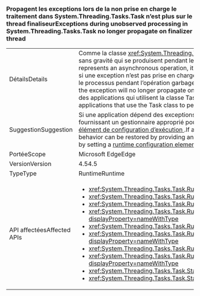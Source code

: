 ### <a name="exceptions-during-unobserved-processing-in-systemthreadingtaskstask-no-longer-propagate-on-finalizer-thread"></a><span data-ttu-id="c255e-101">Propagent les exceptions lors de la non prise en charge le traitement dans System.Threading.Tasks.Task n’est plus sur le thread finaliseur</span><span class="sxs-lookup"><span data-stu-id="c255e-101">Exceptions during unobserved processing in System.Threading.Tasks.Task no longer propagate on finalizer thread</span></span>

|   |   |
|---|---|
|<span data-ttu-id="c255e-102">Détails</span><span class="sxs-lookup"><span data-stu-id="c255e-102">Details</span></span>|<span data-ttu-id="c255e-103">Comme la classe <xref:System.Threading.Tasks.Task?displayProperty=name> représente une opération asynchrone, elle intercepte toutes les exceptions sans gravité qui se produisent pendant le traitement asynchrone.</span><span class="sxs-lookup"><span data-stu-id="c255e-103">Because the <xref:System.Threading.Tasks.Task?displayProperty=name> class represents an asynchronous operation, it catches all non-severe exceptions that occur during asynchronous processing.</span></span> <span data-ttu-id="c255e-104">Dans le .NET Framework 4.5, si une exception n’est pas prise en charge et si votre code n’attend jamais la tâche, l’exception ne se propagera plus sur le thread finaliseur et arrêtera le processus pendant l’opération garbage collection.</span><span class="sxs-lookup"><span data-stu-id="c255e-104">In the .NET Framework 4.5, if an exception is not observed and your code never waits on the task, the exception will no longer propagate on the finalizer thread and crash the process during garbage collection.</span></span> <span data-ttu-id="c255e-105">Cette modification améliore la fiabilité des applications qui utilisent la classe Task pour exécuter un traitement asynchrone non pris en charge.</span><span class="sxs-lookup"><span data-stu-id="c255e-105">This change enhances the reliability of applications that use the Task class to perform unobserved asynchronous processing.</span></span>|
|<span data-ttu-id="c255e-106">Suggestion</span><span class="sxs-lookup"><span data-stu-id="c255e-106">Suggestion</span></span>|<span data-ttu-id="c255e-107">Si une application dépend des exceptions asynchrones défaillante propager vers le thread finaliseur, le comportement précédent peut être restauré en fournissant un gestionnaire approprié pour le <xref:System.Threading.Tasks.TaskScheduler.UnobservedTaskException> événement, ou en définissant un [élément de configuration d’exécution ](~/docs/framework/configure-apps/file-schema/runtime/throwunobservedtaskexceptions-element.md).</span><span class="sxs-lookup"><span data-stu-id="c255e-107">If an app depends on unobserved asynchronous exceptions propagating to the finalizer thread, the previous behavior can be restored by providing an appropriate handler for the <xref:System.Threading.Tasks.TaskScheduler.UnobservedTaskException> event, or by setting a [runtime configuration element](~/docs/framework/configure-apps/file-schema/runtime/throwunobservedtaskexceptions-element.md).</span></span>|
|<span data-ttu-id="c255e-108">Portée</span><span class="sxs-lookup"><span data-stu-id="c255e-108">Scope</span></span>|<span data-ttu-id="c255e-109">Microsoft Edge</span><span class="sxs-lookup"><span data-stu-id="c255e-109">Edge</span></span>|
|<span data-ttu-id="c255e-110">Version</span><span class="sxs-lookup"><span data-stu-id="c255e-110">Version</span></span>|<span data-ttu-id="c255e-111">4.5</span><span class="sxs-lookup"><span data-stu-id="c255e-111">4.5</span></span>|
|<span data-ttu-id="c255e-112">Type</span><span class="sxs-lookup"><span data-stu-id="c255e-112">Type</span></span>|<span data-ttu-id="c255e-113">Runtime</span><span class="sxs-lookup"><span data-stu-id="c255e-113">Runtime</span></span>|
|<span data-ttu-id="c255e-114">API affectées</span><span class="sxs-lookup"><span data-stu-id="c255e-114">Affected APIs</span></span>|<ul><li><xref:System.Threading.Tasks.Task.Run(System.Action)?displayProperty=nameWithType></li><li><xref:System.Threading.Tasks.Task.Run(System.Action,System.Threading.CancellationToken)?displayProperty=nameWithType></li><li><xref:System.Threading.Tasks.Task.Run(System.Func{System.Threading.Tasks.Task})?displayProperty=nameWithType></li><li><xref:System.Threading.Tasks.Task.Run(System.Func{System.Threading.Tasks.Task},System.Threading.CancellationToken)?displayProperty=nameWithType></li><li><xref:System.Threading.Tasks.Task.Run%60%601(System.Func{%60%600})?displayProperty=nameWithType></li><li><xref:System.Threading.Tasks.Task.Run%60%601(System.Func{%60%600},System.Threading.CancellationToken)?displayProperty=nameWithType></li><li><xref:System.Threading.Tasks.Task.Run%60%601(System.Func{System.Threading.Tasks.Task{%60%600}})?displayProperty=nameWithType></li><li><xref:System.Threading.Tasks.Task.Run%60%601(System.Func{System.Threading.Tasks.Task{%60%600}},System.Threading.CancellationToken)?displayProperty=nameWithType></li><li><xref:System.Threading.Tasks.Task.Start?displayProperty=nameWithType></li><li><xref:System.Threading.Tasks.Task.Start(System.Threading.Tasks.TaskScheduler)?displayProperty=nameWithType></li></ul>|

